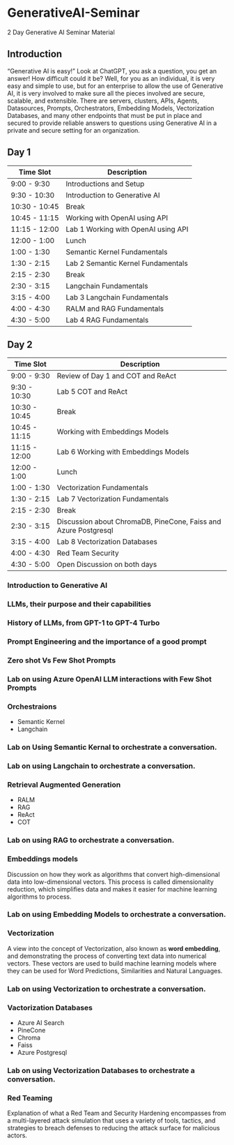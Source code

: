 # GenerativeAI-Seminar
2 Day Generative AI Seminar Material

## Introduction
“Generative AI is easy!” Look at ChatGPT, you ask a question, you get an answer! How difficult could it be?
Well, for you as an individual, it is very easy and simple to use, but for an enterprise to allow the use of Generative AI, it is very involved to make sure all the pieces involved are secure, scalable, and extensible. There are servers, clusters, APIs, Agents, Datasources, Prompts, Orchestrators, Embedding Models, Vectorization Databases, and many other endpoints that must be put in place and secured to provide reliable answers to questions using Generative AI in a private and secure setting for an organization.

## Day 1

|Time Slot|Description|
|---|---|
|9:00 - 9:30|Introductions and Setup|
|9:30 - 10:30|Introduction to Generative AI|
|10:30 - 10:45|Break|
|10:45 - 11:15|Working with OpenAI using API|
|11:15 - 12:00|Lab 1 Working with OpenAI using API|
|12:00 - 1:00|Lunch|
|1:00 - 1:30|Semantic Kernel Fundamentals|
|1:30 - 2:15|Lab 2 Semantic Kernel Fundamentals|
|2:15 - 2:30|Break|
|2:30 - 3:15|Langchain Fundamentals|
|3:15 - 4:00|Lab 3 Langchain Fundamentals|
|4:00 - 4:30|RALM and RAG Fundamentals|
|4:30 - 5:00|Lab 4 RAG Fundamentals|

## Day 2

|Time Slot|Description|
|---|---|
|9:00 - 9:30|Review of Day 1 and COT and ReAct|
|9:30 - 10:30|Lab 5 COT and ReAct|
|10:30 - 10:45|Break|
|10:45 - 11:15|Working with Embeddings Models|
|11:15 - 12:00|Lab 6 Working with Embeddings Models|
|12:00 - 1:00|Lunch|
|1:00 - 1:30|Vectorization Fundamentals|
|1:30 - 2:15|Lab 7 Vectorization Fundamentals|
|2:15 - 2:30|Break|
|2:30 - 3:15|Discussion about ChromaDB, PineCone, Faiss and Azure Postgresql|
|3:15 - 4:00|Lab 8 Vectorization Databases|
|4:00 - 4:30|Red Team Security|
|4:30 - 5:00|Open Discussion on both days|

### Introduction to Generative AI
### LLMs, their purpose and their capabilities
### History of LLMs, from GPT-1 to GPT-4 Turbo
### Prompt Engineering and the importance of a good prompt
### Zero shot Vs Few Shot Prompts
### Lab on using Azure OpenAI LLM interactions with Few Shot Prompts
### Orchestraions
- Semantic Kernel
- Langchain
### Lab on Using Semantic Kernal to orchestrate a conversation.
### Lab on using Langchain to orchestrate a conversation.
### Retrieval Augmented Generation
- RALM
- RAG
- ReAct
- COT

### Lab on using RAG to orchestrate a conversation.

### Embeddings models
Discussion on how they work as algorithms that convert high-dimensional data into low-dimensional vectors. This process is called dimensionality reduction, which simplifies data and makes it easier for machine learning algorithms to process.

### Lab on using Embedding Models to orchestrate a conversation.
### Vectorization
A view into the concept of Vectorization, also known as **word embedding**, and demonstrating the process of converting text data into numerical vectors. These vectors are used to build machine learning models where they can be used for Word Predictions, Similarities and Natural Languages.

### Lab on using Vectorization to orchestrate a conversation.
### Vactorization Databases
- Azure AI Search
- PineCone
- Chroma
- Faiss
- Azure Postgresql 

### Lab on using Vectorization Databases to orchestrate a conversation.
### Red Teaming
Explanation of what a Red Team and Security Hardening encompasses from a multi-layered attack simulation that uses a variety of tools, tactics, and strategies to breach defenses to reducing the attack surface for malicious actors.